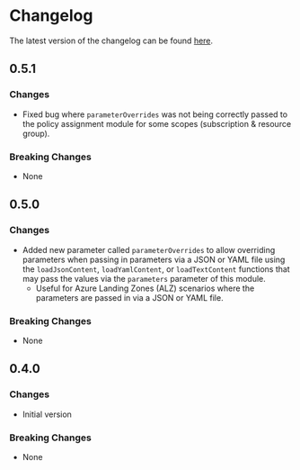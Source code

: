 # Changelog

The latest version of the changelog can be found [here](https://github.com/Azure/bicep-registry-modules/blob/main/avm/ptn/authorization/policy-assignment/CHANGELOG.md).

## 0.5.1

### Changes

- Fixed bug where `parameterOverrides` was not being correctly passed to the policy assignment module for some scopes (subscription & resource group).

### Breaking Changes

- None

## 0.5.0

### Changes

- Added new parameter called `parameterOverrides` to allow overriding parameters when passing in parameters via a JSON or YAML file using the `loadJsonContent`, `loadYamlContent`, or `loadTextContent` functions that may pass the values via the `parameters` parameter of this module.
  - Useful for Azure Landing Zones (ALZ) scenarios where the parameters are passed in via a JSON or YAML file.

### Breaking Changes

- None

## 0.4.0

### Changes

- Initial version

### Breaking Changes

- None
